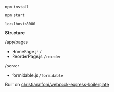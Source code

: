`npm install`

`npm start`

`localhost:8080`

**Structure**

/app/pages
* HomePage.js `/`
* ReorderPage.js `/reorder`

/server
* formidable.js `/formidable`

Built on [christianalfoni/webpack-express-boilerplate](https://github.com/christianalfoni/webpack-express-boilerplate)